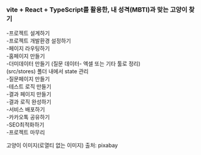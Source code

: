 ### vite + React + TypeScript를 활용한, 내 성격(MBTI)과 맞는 고양이 찾기
-프로젝트 설계하기<br>
-프로젝트 개발환경 설정하기<br>
-페이지 라우팅하기<br>
-홈페이지 만들기<br>
-더미데이터 만들기 (질문 데이터- 엑셀 또는 기타 툴로 정리)<br>
 (src/stores) 폴더 내에서 state 관리<br>
-질문페이지 만들기<br>
-테스트 로직 만들기<br>
-결과 페이지 만들기<br>
-결과 로직 완성하기<br>
-서비스 배포하기<br>
-카카오톡 공유하기<br>
-SEO최적화하기<br>
-프로젝트 마무리<br>


고양이 이미지(로열티 없는 이미지) 출처: pixabay


